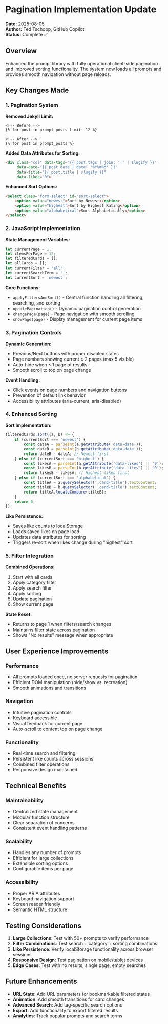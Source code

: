 # Pagination Implementation Update

**Date:** 2025-08-05  
**Author:** Ted Tschopp, GitHub Copilot  
**Status:** Complete ✅  

## Overview

Enhanced the prompt library with fully operational client-side pagination and improved sorting functionality. The system now loads all prompts and provides smooth navigation without page reloads.

## Key Changes Made

### 1. Pagination System

**Removed Jekyll Limit:**
```liquid
<!-- Before -->
{% for post in prompt_posts limit: 12 %}

<!-- After -->
{% for post in prompt_posts %}
```

**Added Data Attributes for Sorting:**
```html
<div class="col" data-tags="{{ post.tags | join: ',' | slugify }}" 
     data-date="{{ post.date | date: '%Y%m%d' }}" 
     data-title="{{ post.title | slugify }}"
     data-likes="0">
```

**Enhanced Sort Options:**
```html
<select class="form-select" id="sort-select">
    <option value="newest">Sort by Newest</option>
    <option value="highest">Sort by Highest Rating</option>
    <option value="alphabetical">Sort Alphabetically</option>
</select>
```

### 2. JavaScript Implementation

**State Management Variables:**
```javascript
let currentPage = 1;
let itemsPerPage = 12;
let filteredCards = [];
let allCards = [];
let currentFilter = 'all';
let currentSearchTerm = '';
let currentSort = 'newest';
```

**Core Functions:**
- `applyFiltersAndSort()` - Central function handling all filtering, searching, and sorting
- `updatePagination()` - Dynamic pagination control generation
- `changePage(page)` - Page navigation with smooth scrolling
- `showPage(page)` - Display management for current page items

### 3. Pagination Controls

**Dynamic Generation:**
- Previous/Next buttons with proper disabled states
- Page numbers showing current ± 2 pages (max 5 visible)
- Auto-hide when ≤ 1 page of results
- Smooth scroll to top on page change

**Event Handling:**
- Click events on page numbers and navigation buttons
- Prevention of default link behavior
- Accessibility attributes (aria-current, aria-disabled)

### 4. Enhanced Sorting

**Sort Implementation:**
```javascript
filteredCards.sort((a, b) => {
    if (currentSort === 'newest') {
        const dateA = parseInt(a.getAttribute('data-date'));
        const dateB = parseInt(b.getAttribute('data-date'));
        return dateB - dateA; // Newest first
    } else if (currentSort === 'highest') {
        const likesA = parseInt(a.getAttribute('data-likes') || '0');
        const likesB = parseInt(b.getAttribute('data-likes') || '0');
        return likesB - likesA; // Highest likes first
    } else if (currentSort === 'alphabetical') {
        const titleA = a.querySelector('.card-title').textContent;
        const titleB = b.querySelector('.card-title').textContent;
        return titleA.localeCompare(titleB);
    }
    return 0;
});
```

**Like Persistence:**
- Saves like counts to localStorage
- Loads saved likes on page load
- Updates data attributes for sorting
- Triggers re-sort when likes change during "highest" sort

### 5. Filter Integration

**Combined Operations:**
1. Start with all cards
2. Apply category filter
3. Apply search filter  
4. Apply sorting
5. Update pagination
6. Show current page

**State Reset:**
- Returns to page 1 when filters/search changes
- Maintains filter state across pagination
- Shows "No results" message when appropriate

## User Experience Improvements

### Performance
- All prompts loaded once, no server requests for pagination
- Efficient DOM manipulation (hide/show vs. recreation)
- Smooth animations and transitions

### Navigation
- Intuitive pagination controls
- Keyboard accessible
- Visual feedback for current page
- Auto-scroll to content top on page change

### Functionality
- Real-time search and filtering
- Persistent like counts across sessions
- Combined filter operations
- Responsive design maintained

## Technical Benefits

### Maintainability
- Centralized state management
- Modular function structure
- Clear separation of concerns
- Consistent event handling patterns

### Scalability
- Handles any number of prompts
- Efficient for large collections
- Extensible sorting options
- Configurable items per page

### Accessibility
- Proper ARIA attributes
- Keyboard navigation support
- Screen reader friendly
- Semantic HTML structure

## Testing Considerations

1. **Large Collections**: Test with 50+ prompts to verify performance
2. **Filter Combinations**: Test search + category + sorting combinations
3. **Like Persistence**: Verify localStorage functionality across browser sessions
4. **Responsive Design**: Test pagination on mobile/tablet devices
5. **Edge Cases**: Test with no results, single page, empty searches

## Future Enhancements

- **URL State**: Add URL parameters for bookmarkable filtered states
- **Animation**: Add smooth transitions for card changes
- **Advanced Search**: Add tag-specific search options
- **Export**: Add functionality to export filtered results
- **Analytics**: Track popular prompts and search terms
